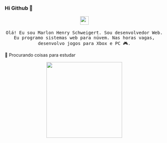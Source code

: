### Hi Github 👋

<p align="center">
  <img align="center" src="https://user-images.githubusercontent.com/5679180/79618120-0daffb80-80be-11ea-819e-d2b0fa904d07.gif" width="27px">
  <br><br>
  <samp>
  Olá! Eu sou Marlon Henry Schweigert. Sou desenvolvedor Web. Eu programo sistemas web para núvem. Nas horas vagas, desenvolvo jogos para Xbox e PC 🎮.
</p>

🔭 Procurando coisas para estudar

<p align="center">
  <img src="https://i.imgur.com/kdKhgx6.gif" width="240px" align="center"> 
</p>
